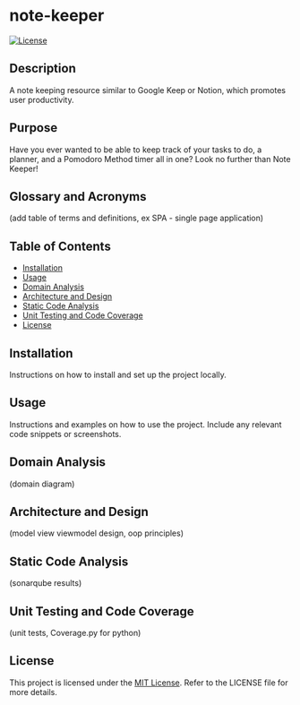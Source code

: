 # note-keeper

[![License](https://img.shields.io/badge/License-MIT-blue.svg)](LICENSE)

## Description

A note keeping resource similar to Google Keep or Notion, which promotes user productivity.

## Purpose

Have you ever wanted to be able to keep track of your tasks to do, a planner, and a Pomodoro Method timer all in one? Look no further than Note Keeper!

## Glossary and Acronyms

(add table of terms and definitions, ex SPA - single page application)

## Table of Contents

- [Installation](#installation)
- [Usage](#usage)
- [Domain Analysis](#domainanalysis)
- [Architecture and Design](#architectureanddesign)
- [Static Code Analysis](#staticcodeanalysis)
- [Unit Testing and Code Coverage](#unittestingandcodecoverage)
- [License](#license)

## Installation

Instructions on how to install and set up the project locally.

## Usage

Instructions and examples on how to use the project. Include any relevant code snippets or screenshots.

## Domain Analysis

(domain diagram)

## Architecture and Design

(model view viewmodel design, oop principles)

## Static Code Analysis

(sonarqube results)

## Unit Testing and Code Coverage

(unit tests, Coverage.py for python)

## License

This project is licensed under the [MIT License](LICENSE). Refer to the LICENSE file for more details.